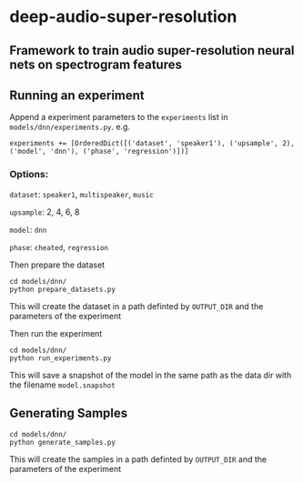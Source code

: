 # deep-audio-super-resolution

## Framework to train audio super-resolution neural nets on spectrogram features

## Running an experiment

Append a experiment parameters to the `experiments` list in `models/dnn/experiments.py`. e.g.

```
experiments += [OrderedDict([('dataset', 'speaker1'), ('upsample', 2),('model', 'dnn'), ('phase', 'regression')])]
```

### Options:
`dataset`: `speaker1`, `multispeaker`, `music`

`upsample`: 2, 4, 6, 8

`model`: `dnn`

`phase`: `cheated`, `regression`

Then prepare the dataset

```
cd models/dnn/
python prepare_datasets.py
```
This will create the dataset in a path definted by `OUTPUT_DIR` and the parameters of the experiment

Then run the experiment

```
cd models/dnn/
python run_experiments.py
```

This will save a snapshot of the model in the same path as the data dir with the filename `model.snapshot`

## Generating Samples
```
cd models/dnn/
python generate_samples.py
```
This will create the samples in a path definted by `OUTPUT_DIR` and the parameters of the experiment
